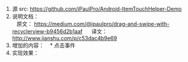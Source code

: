 1. 源 src: https://github.com/iPaulPro/Android-ItemTouchHelper-Demo
1. 说明文档：  
    原文： https://medium.com/@ipaulpro/drag-and-swipe-with-recyclerview-b9456d2b1aaf  
    译文： http://www.jianshu.com/p/c53dac4b9e69
1. 增加的内容：
    * 点击事件
1. 实现效果：
[](description/t03gzsKOT49Hehanxuan08302017141629.gif)
